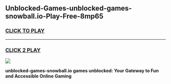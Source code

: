 
## Unblocked-Games-unblocked-games-snowball.io-Play-Free-8mp65
<h3>
<a href="https://premium76.site?title=unblocked-games-snowball.io&ref=23A">CLICK TO PLAY</a></h3>
<hr>

<h3>
<a href="https://premium76.site?title=unblocked-games-snowball.io&ref=23A">CLICK 2 PLAY</a>
  
</h3>

<a href="https://premium76.site?title=unblocked-games-snowball.io&ref=23A"><img src="https://clearcache.store/games.png"></a>


**unblocked-games-snowball.io games unblocked: Your Gateway to Fun and Accessible Online Gaming**
